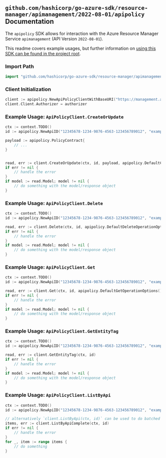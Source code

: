 
## `github.com/hashicorp/go-azure-sdk/resource-manager/apimanagement/2022-08-01/apipolicy` Documentation

The `apipolicy` SDK allows for interaction with the Azure Resource Manager Service `apimanagement` (API Version `2022-08-01`).

This readme covers example usages, but further information on [using this SDK can be found in the project root](https://github.com/hashicorp/go-azure-sdk/tree/main/docs).

### Import Path

```go
import "github.com/hashicorp/go-azure-sdk/resource-manager/apimanagement/2022-08-01/apipolicy"
```


### Client Initialization

```go
client := apipolicy.NewApiPolicyClientWithBaseURI("https://management.azure.com")
client.Client.Authorizer = authorizer
```


### Example Usage: `ApiPolicyClient.CreateOrUpdate`

```go
ctx := context.TODO()
id := apipolicy.NewApiID("12345678-1234-9876-4563-123456789012", "example-resource-group", "serviceValue", "apiIdValue")

payload := apipolicy.PolicyContract{
	// ...
}


read, err := client.CreateOrUpdate(ctx, id, payload, apipolicy.DefaultCreateOrUpdateOperationOptions())
if err != nil {
	// handle the error
}
if model := read.Model; model != nil {
	// do something with the model/response object
}
```


### Example Usage: `ApiPolicyClient.Delete`

```go
ctx := context.TODO()
id := apipolicy.NewApiID("12345678-1234-9876-4563-123456789012", "example-resource-group", "serviceValue", "apiIdValue")

read, err := client.Delete(ctx, id, apipolicy.DefaultDeleteOperationOptions())
if err != nil {
	// handle the error
}
if model := read.Model; model != nil {
	// do something with the model/response object
}
```


### Example Usage: `ApiPolicyClient.Get`

```go
ctx := context.TODO()
id := apipolicy.NewApiID("12345678-1234-9876-4563-123456789012", "example-resource-group", "serviceValue", "apiIdValue")

read, err := client.Get(ctx, id, apipolicy.DefaultGetOperationOptions())
if err != nil {
	// handle the error
}
if model := read.Model; model != nil {
	// do something with the model/response object
}
```


### Example Usage: `ApiPolicyClient.GetEntityTag`

```go
ctx := context.TODO()
id := apipolicy.NewApiID("12345678-1234-9876-4563-123456789012", "example-resource-group", "serviceValue", "apiIdValue")

read, err := client.GetEntityTag(ctx, id)
if err != nil {
	// handle the error
}
if model := read.Model; model != nil {
	// do something with the model/response object
}
```


### Example Usage: `ApiPolicyClient.ListByApi`

```go
ctx := context.TODO()
id := apipolicy.NewApiID("12345678-1234-9876-4563-123456789012", "example-resource-group", "serviceValue", "apiIdValue")

// alternatively `client.ListByApi(ctx, id)` can be used to do batched pagination
items, err := client.ListByApiComplete(ctx, id)
if err != nil {
	// handle the error
}
for _, item := range items {
	// do something
}
```
